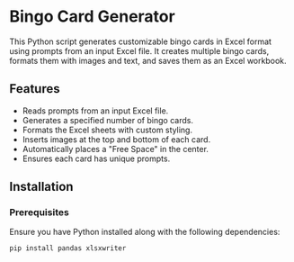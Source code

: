 # Bingo Card Generator

This Python script generates customizable bingo cards in Excel format using prompts from an input Excel file. It creates multiple bingo cards, formats them with images and text, and saves them as an Excel workbook.

## Features

- Reads prompts from an input Excel file.
- Generates a specified number of bingo cards.
- Formats the Excel sheets with custom styling.
- Inserts images at the top and bottom of each card.
- Automatically places a "Free Space" in the center.
- Ensures each card has unique prompts.

## Installation

### Prerequisites

Ensure you have Python installed along with the following dependencies:

```bash
pip install pandas xlsxwriter

